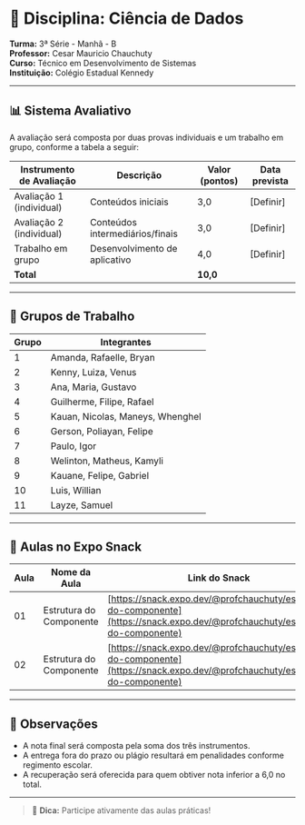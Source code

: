 # 📘 Disciplina: Ciência de Dados

**Turma:** 3ª Série - Manhã - B  
**Professor:** Cesar Mauricio Chauchuty  
**Curso:** Técnico em Desenvolvimento de Sistemas  
**Instituição:** Colégio Estadual Kennedy  

---

## 📊 Sistema Avaliativo

A avaliação será composta por duas provas individuais e um trabalho em grupo, conforme a tabela a seguir:

| Instrumento de Avaliação     | Descrição                         | Valor (pontos) | Data prevista         |
|-----------------------------|-----------------------------------|----------------|------------------------|
| Avaliação 1 (individual)    | Conteúdos iniciais                | 3,0            | [Definir]              |
| Avaliação 2 (individual)    | Conteúdos intermediários/finais   | 3,0            | [Definir]              |
| Trabalho em grupo           | Desenvolvimento de aplicativo     | 4,0            | [Definir]              |
| **Total**                   |                                   | **10,0**       |                        |

---

## 👥 Grupos de Trabalho

| Grupo | Integrantes                           |
|-------|----------------------------------------|
| 1     | Amanda, Rafaelle, Bryan                |
| 2     | Kenny, Luiza, Venus                    |
| 3     | Ana, Maria, Gustavo                    |
| 4     | Guilherme, Filipe, Rafael              |
| 5     | Kauan, Nicolas, Maneys, Whenghel       |
| 6     | Gerson, Poliayan, Felipe               |
| 7     | Paulo, Igor                            |
| 8     | Welinton, Matheus, Kamyli              |
| 9     | Kauane, Felipe, Gabriel                |
| 10    | Luis, Willian                          |
| 11    | Layze, Samuel                          |

---

## 🧪 Aulas no Expo Snack

| Aula | Nome da Aula              | Link do Snack                                                                 |
|------|---------------------------|-------------------------------------------------------------------------------|
| 01   | Estrutura do Componente  | [https://snack.expo.dev/@profchauchuty/estrutura-do-componente](https://snack.expo.dev/@profchauchuty/estrutura-do-componente) |
| 02   | Estrutura do Componente  | [https://snack.expo.dev/@profchauchuty/estrutura-do-componente](https://snack.expo.dev/@profchauchuty/estrutura-do-componente) |

---

## 📌 Observações

- A nota final será composta pela soma dos três instrumentos.
- A entrega fora do prazo ou plágio resultará em penalidades conforme regimento escolar.
- A recuperação será oferecida para quem obtiver nota inferior a 6,0 no total.

---

> 📱 **Dica:** Participe ativamente das aulas práticas!
